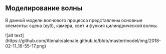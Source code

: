 <h2>Моделирование волны</h2>
<p>В данной модели волнового процесса представлены основные элементы: сцена (куб), камера, свет и функия цилиндрической волны.</p>
<p>![alt text](https://github.com/Alenale/alenale.github.io/blob/master/model/img/2018-02-11_16-55-17.png)</p>
